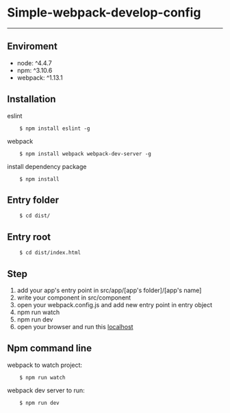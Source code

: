 # Simple-webpack-develop-config
-------------------------------

## Enviroment
- node: ^4.4.7
- npm: ^3.10.6
- webpack: ^1.13.1

## Installation
eslint
```
    $ npm install eslint -g
```

webpack
```
    $ npm install webpack webpack-dev-server -g
```

install dependency package
```
    $ npm install
```

## Entry folder
```    
    $ cd dist/
```
## Entry root
```
    $ cd dist/index.html
```

## Step
    
1. add your app's entry point in src/app/[app's folder]/[app's name] 
2. write your component in src/component
3. open your webpack.config.js and add new entry point in entry object
4. npm run watch
5. npm run dev
6. open your browser and run this [localhost](http://localhost:8080/webpack-dev-server/index.html)


## Npm command line
webpack to watch project:
```    
    $ npm run watch
```
webpack dev server to run:
```   
    $ npm run dev
```
